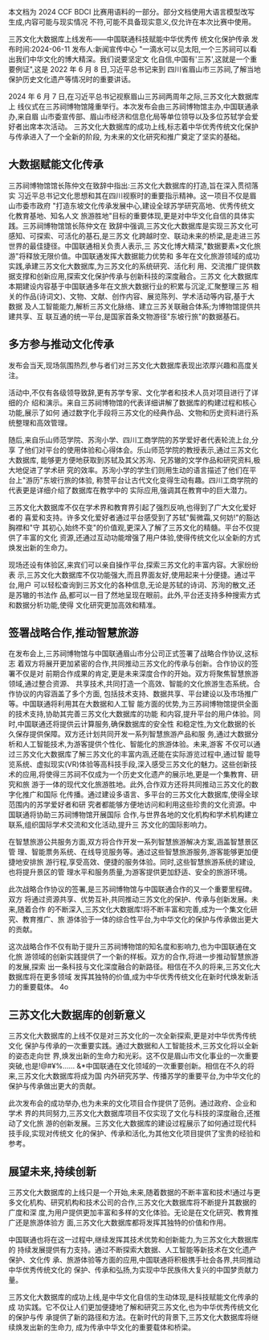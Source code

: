 本文档为 2024 CCF BDCI 比赛用语料的一部分。部分文档使用大语言模型改写生成,内容可能与现实情况 不符,可能不具备现实意义,仅允许在本次比赛中使用。 

三苏文化大数据库上线发布——中国联通科技赋能中华优秀传 统文化保护传承 发布时间:2024-06-11 发布人:新闻宣传中心
"一滴水可以见太阳,一个三苏祠可以看出我们中华文化的博大精深。我们说要坚定文 化自信,中国有'三苏',这就是一个重要例证",这是 2022 年 6 月 8 日,习近平总书记来到 四川省眉山市三苏祠,了解当地保护历史文化遗产等情况时的重要讲话。

2024 年 6 月 7 日,在习近平总书记视察眉山三苏祠两周年之际,三苏文化大数据库上 线仪式在三苏祠博物馆隆重举行。本次发布会由三苏祠博物馆主办,中国联通承办,来自眉 山市委宣传部、眉山市经济和信息化局等单位领导以及多位苏轼学会爱好者出席本次活动。 三苏文化大数据库的成功上线,标志着中华优秀传统文化保护与传承进入了一个全新的阶段, 为未来的文化研究和推广奠定了坚实的基础。 

## 大数据赋能文化传承

三苏祠博物馆馆长陈仲文在致辞中指出:三苏文化大数据库的打造,旨在深入贯彻落实 习近平总书记文化思想和其在四川视察时的重要指示精神。这一项目不仅是眉山市委市政府 "打造东坡文化传承发展中心,建设全球苏学研究高地、优秀传统文化教育基地、知名人文 旅游胜地"目标的重要体现,更是对中华文化自信的具体实践。三苏祠博物馆馆长陈仲文在 致辞中强调,三苏文化大数据库是实现三苏文化可感知、可探索、可活化的基石,是三苏文 化跨越时空、联动未来的桥梁,是走进三苏世界的最佳捷径。中国联通相关负责人表示,三 苏文化博大精深,"数据要素×文化旅游"将释放无限价值。中国联通发挥大数据能力优势和 多年在文化旅游领域的成功实践,承建三苏文化大数据库,为三苏文化的系统研究、活化利 用、交流推广提供数据支撑和创新应用,探索文化保护传承与创新科技的深度融合。三苏文 化大数据库本期建设内容基于中国联通多年在文旅大数据行业的积累与沉淀,汇聚整理三苏 相关的作品(诗词文)、文物、文献、创作内容、展览陈列、学术活动等内容,基于大数据 及人工智能能力,解析三苏文化脉络、建立三苏关联融合体系;为博物馆提供共建共享、互 联互通的统一平台,是国家首条文物游径"东坡行旅"的数据基石。 

## 多方参与推动文化传承

发布会当天,现场氛围热烈,参与者们对三苏文化大数据库表现出浓厚兴趣和高度关注。

活动中,不仅有各级领导致辞,更有苏学专家、文化学者和技术人员对项目进行了详细的介 绍和演示。来自三苏祠博物馆的代表详细讲解了数据库的构建过程和核心功能,展示了如何 通过数字化手段将三苏文化的经典作品、文物和历史资料进行系统整理和高效管理。

随后,来自乐山师范学院、苏洵小学、四川工商学院的苏学爱好者代表轮流上台,分享 了他们对平台的使用体验和心得体会。乐山师范学院的教授表示,通过三苏文化大数据库, 能够更方便地获取到苏轼及其父苏洵、兄苏辙的文学作品和研究资料,极大地促进了学术研 究的效率。苏洵小学的学生们则用生动的语言描述了他们在平台上"游历"东坡行旅的体验, 称赞平台让古代文化变得生动有趣。四川工商学院的代表更是详细介绍了数据库在教学中的 实际应用,强调其在教育中的巨大潜力。

三苏文化大数据库不仅在学术界和教育界引起了强烈反响,也得到了广大文化爱好者的 喜爱和支持。许多文化爱好者通过平台感受到了苏轼"鬓微霜,又何妨!"的豁达胸襟和"守 其初心,始终不变"的价值观,更深入了解了三苏文化的精髓。平台不仅提供了丰富的文化 资源,还通过互动功能增强了用户体验,使得传统文化以全新的方式焕发出新的生命力。

现场还设有体验区,来宾们可以亲自操作平台,探索三苏文化的丰富内容。大家纷纷表 示,三苏文化大数据库不仅功能强大,而且界面友好,使用起来十分便捷。通过平台,用户 可以轻松查询到三苏文化的各种信息,无论是苏轼的诗词、苏洵的散文,还是苏辙的书法作 品,都可以一目了然地呈现在眼前。此外,平台还支持多种搜索方式和数据分析功能,使得 文化研究更加高效和精准。 

## 签署战略合作,推动智慧旅游

在发布会上,三苏祠博物馆与中国联通眉山市分公司正式签署了战略合作协议,这标志 着双方将展开更加紧密的合作,共同推动三苏文化的传承与创新。合作协议的签署不仅是对 前期合作成果的肯定,更是未来深度合作的开始。双方将聚焦智慧旅游领域,通过整合资源、
共享技术,共同打造一个高效、智能的文化旅游生态系统。合作协议的内容涵盖了多个方面, 包括技术支持、数据共享、平台建设以及市场推广等。中国联通将利用其在大数据和人工智 能方面的优势,为三苏祠博物馆提供全面的技术支持,协助其完善三苏文化大数据库的功能 和内容,提升平台的用户体验。同时,中国联通还将提供云计算服务,确保数据库的安全性 和稳定性,为文化数据的长久保存提供保障。双方还计划共同开发一系列智慧旅游产品和服 务,通过大数据分析和人工智能技术,为游客提供个性化、智能化的旅游体验。未来,游客 不仅可以通过三苏文化大数据库了解三苏文化的丰富内涵,还能在实际游览过程中,通过智 能导览系统、虚拟现实(VR)体验等高科技手段,深入感受三苏文化的魅力。这些创新技 术的应用,将使得三苏祠不仅成为一个历史文化遗产的展示地,更是一个集教育、研究和旅 游于一体的现代文化旅游胜地。此外,合作双方还将共同推动三苏文化的数字化推广和国际 化传播。通过建设多语言、多平台的三苏文化大数据库,使得全球范围内的苏学爱好者和研 究者都能够方便地访问和利用这些珍贵的文化资源。中国联通将协助三苏祠博物馆开展国际 合作,与世界各地的文化机构和学术机构建立联系,组织国际学术交流和文化活动,提升三 苏文化的国际影响力。

在智慧旅游公共服务方面,双方将合作开发一系列智慧旅游解决方案,涵盖智慧景区管 理、智能票务系统、在线导览服务等。通过这些智慧旅游服务,游客能够更加便捷地安排旅 游行程,享受高效、便捷的服务体验。同时,这些智慧旅游系统的建设,也将提升景区的管 理水平和服务质量,为游客提供更加舒适、安全的旅游环境。

此次战略合作协议的签署,是三苏祠博物馆与中国联通合作的又一个重要里程碑。双方 将通过资源共享、优势互补,共同推动三苏文化的保护、传承与创新发展。未来,随着合作 的不断深入,三苏文化大数据库!将不断丰富和完善,成为一个集文化研究、教育推广、旅 游体验于一体的综合性平台,为中华文化的保护与传承做出更大的贡献。

这次战略合作不仅有助于提升三苏祠博物馆的知名度和影响力,也为中国联通在文化旅 游领域的创新实践提供了一个新的样板。双方的合作,将进一步推动智慧旅游的发展,探索 出一条科技与文化深度融合的新路径。相信在不久的将来,三苏文化大数据库将在更多领域 发挥其独特的价值,成为中华优秀传统文化在新时代焕发新活力的重要载体。 4o

## 三苏文化大数据库的创新意义

三苏文化大数据库的上线不仅是对三苏文化的一次全新探索,更是对中华优秀传统文化 保护与传承的一次重要实践。通过大数据和人工智能技术,三苏文化将以全新的姿态走向世 界,焕发出新的生命力和光彩。这不仅是眉山市文化事业的一次重要突破,也是!@\#¥%…… 
&*中国联通在文化领域的一次重要创新。相信在不久的将来,三苏文化大数据库将成为国 内外研究苏学、传播苏学的重要平台,为中华文化的保护与传承做出更大的贡献。

此次发布会的成功举办,也为未来的文化项目合作提供了范例。通过政府、企业和学术 界的共同努力,三苏文化大数据库项目不仅实现了文化与科技的深度融合,还推动了文化旅 游的创新发展。三苏文化大数据库的建设过程展示了如何通过现代科技手段,实现对传统文 化的保护、传承和活化,为其他文化项目提供了宝贵的经验和参考。

## 展望未来,持续创新

三苏文化大数据库的上线只是一个开始,未来,随着数据的不断丰富和技术!通过与更 多文化机构、研究机构和技术公司的合作,三苏文化大数据库将不断提升其数据的广度和深 度,为用户提供更加丰富和多样的文化体验。无论是在文化研究、教育推广还是旅游体验方 面,三苏文化大数据库都将发挥其独特的价值和作用。

中国联通也将在这一过程中,继续发挥其技术优势和创新能力,为三苏文化大数据库的 持续发展提供有力支持。通过不断探索大数据、人工智能等新技术在文化遗产保护、文化传 承、旅游体验等方面的应用,中国联通将积极携手社会各界,共同推动中华优秀传统文化的 保护、传承和弘扬,为实现中华民族伟大复兴的中国梦贡献力量。

三苏文化大数据库的成功上线,是中华文化自信的生动体现,是科技赋能文化传承的成 功实践。它不仅让人们更加便捷地了解和研究三苏文化,也为中华优秀传统文化的保护与传 承提供了新的路径和方法。在新时代的背景下,三苏文化大数据库将继续焕发出新的生命力, 成为传承中华文化的重要载体和桥梁。